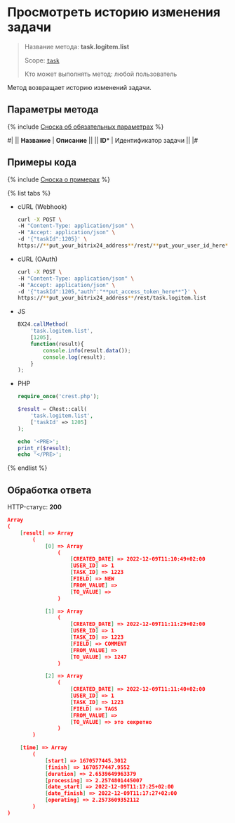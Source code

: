 # Просмотреть историю изменения задачи

> Название метода: **task.logitem.list**
>
> Scope: [`task`](../../../scopes/permissions.md)
>
> Кто может выполнять метод: любой пользователь

Метод возвращает историю изменений задачи.

## Параметры метода

{% include [Сноска об обязательных параметрах](../../../../_includes/required.md) %}

#|
|| **Название** | **Описание** ||
|| **ID*** | Идентификатор задачи ||
|#

## Примеры кода

{% include [Сноска о примерах](../../../../_includes/examples.md) %}

{% list tabs %}

- cURL (Webhook)

    ```bash
    curl -X POST \
    -H "Content-Type: application/json" \
    -H "Accept: application/json" \
    -d '{"taskId":1205}' \
    https://**put_your_bitrix24_address**/rest/**put_your_user_id_here**/**put_your_webhook_here**/task.logitem.list
    ```

- cURL (OAuth)

    ```bash
    curl -X POST \
    -H "Content-Type: application/json" \
    -H "Accept: application/json" \
    -d '{"taskId":1205,"auth":"**put_access_token_here**"}' \
    https://**put_your_bitrix24_address**/rest/task.logitem.list
    ```

- JS

    ```js
    BX24.callMethod(
        'task.logitem.list',
        [1205],
        function(result){
            console.info(result.data());
            console.log(result);
        }
    );
    ```

- PHP

    ```php
    require_once('crest.php');

    $result = CRest::call(
        'task.logitem.list',
        ['taskId' => 1205]
    );

    echo '<PRE>';
    print_r($result);
    echo '</PRE>';
    ```

{% endlist %}

## Обработка ответа

HTTP-статус: **200**

```json
Array
(
    [result] => Array
        (
            [0] => Array
                (
                    [CREATED_DATE] => 2022-12-09T11:10:49+02:00
                    [USER_ID] => 1
                    [TASK_ID] => 1223
                    [FIELD] => NEW
                    [FROM_VALUE] =>
                    [TO_VALUE] =>
                )

            [1] => Array
                (
                    [CREATED_DATE] => 2022-12-09T11:11:29+02:00
                    [USER_ID] => 1
                    [TASK_ID] => 1223
                    [FIELD] => COMMENT
                    [FROM_VALUE] =>
                    [TO_VALUE] => 1247
                )

            [2] => Array
                (
                    [CREATED_DATE] => 2022-12-09T11:11:40+02:00
                    [USER_ID] => 1
                    [TASK_ID] => 1223
                    [FIELD] => TAGS
                    [FROM_VALUE] =>
                    [TO_VALUE] => это секретно
                )
        )

    [time] => Array
        (
            [start] => 1670577445.3012
            [finish] => 1670577447.9552
            [duration] => 2.6539649963379
            [processing] => 2.2574801445007
            [date_start] => 2022-12-09T11:17:25+02:00
            [date_finish] => 2022-12-09T11:17:27+02:00
            [operating] => 2.2573609352112
        )
)
```
